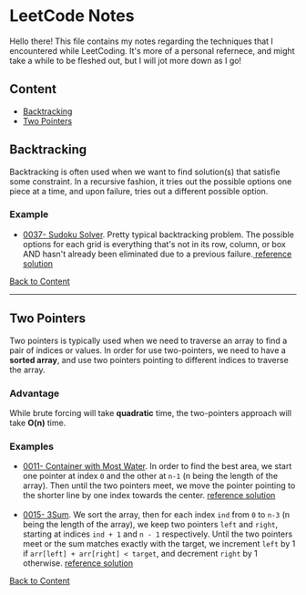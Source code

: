 <h1>LeetCode Notes</h1>
<p>Hello there! This file contains my notes regarding the techniques that I encountered while LeetCoding. It's more of a personal refernece, and might take a while to be fleshed out, but I will jot more down as I go!</p>

<h2 id="content">Content</h2>
<ul>
    <li><a href="#backtracking">Backtracking</a></li>
    <li><a href="#two-pointers">Two Pointers</a></li>
</ul>

<!--------------------------------------------- Backtracking ----------------------------------------------------->
<h2 id="backtracking">Backtracking</h2>
<p>Backtracking is often used when we want to find solution(s) that satisfie some constraint. In a recursive fashion, it tries out the possible options one piece at a time, and upon failure, tries out a different possible option. </p>

<h3>Example</h3>
<ul>
    <li><a href="https://leetcode.com/problems/sudoku-solver/">0037- Sudoku Solver</a>. Pretty typical backtracking problem. The possible options for each grid is everything that's not in its row, column, or box AND hasn't already been eliminated due to a previous failure.<a href="https://leetcode.com/problems/sudoku-solver/discuss/707726/Java-Backtracking-Simple-Solution"> reference solution</a></li>
</ul>

<a href="#content">Back to Content</a>

<hr/>

<!--------------------------------------------- Two Pointers ----------------------------------------------------->
<h2 id="two-pointers">Two Pointers</h2>
<p>Two pointers is typically used when we need to traverse an array to find a pair of indices or values. In order for use two-pointers, we need to have a <b>sorted array</b>, and use two pointers pointing to different indices to traverse the array.</p>

<h3>Advantage</h3>
<p>While brute forcing will take <b>quadratic</b> time, the two-pointers approach will take <b>O(n)</b> time.</p>

<h3>Examples</h3>
<ul>
    <li><a href="https://leetcode.com/problems/container-with-most-water/">0011- Container with Most Water</a>. In order to find the best area, we start one pointer at index <code>0</code> and the other at <code>n-1</code> (n being the length of the array). Then until the two pointers meet, we move the pointer pointing to the shorter line by one index towards the center. <a href="https://leetcode.com/problems/container-with-most-water/discuss/713778/Java-Easy-Solution-O(n)">reference solution</a></li>
    <br/>
    <li><a href="https://leetcode.com/problems/3sum/">0015- 3Sum</a>. We sort the array, then for each index <code>ind</code> from <code>0</code> to <code>n-3</code> (n being the length of the array), we keep two pointers <code>left</code> and <code>right</code>, starting at indices <code>ind + 1</code> and <code>n - 1</code> respectively. Until the two pointers meet or the sum matches exactly with the target, we increment <code>left</code> by 1 if <code>arr[left] + arr[right] < target</code>, and decrement <code>right</code> by 1 otherwise. <a href="https://leetcode.com/problems/3sum/discuss/712424/JAVA-O(n2)">reference solution</a></li></li>
</ul>
<a href="#content">Back to Content</a>